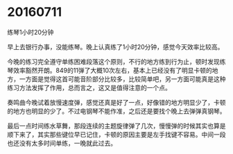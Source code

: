 # 20160711

练琴1小时20分钟

早上去银行办事，没能练琴。晚上认真练了1小时20分钟，感觉今天效率比较高。

今晚的练习完全遵守单练困难段落这个原则，不行的地方练到行为止，顿时发现练琴效率豁然开朗。849的11弹了大概10次左右，基本上已经没有了明显卡顿的地方，一方面是觉得这首可能音阶部分比较多，比较简单吧，另一方面可能真是这种练习方法发挥了作用，总而言之，这又是值得注意的一个点。

奏鸣曲今晚试着放慢速度弹，感觉还真是好了一点，好像错的地方明显少了，卡顿的地方也明显的少了。不过电钢琴不能作准，之后还是要找个晚上去弹弹真钢琴。

最后一点时间练水草舞，那段连续的主题旋律弹了几次，慢慢弹的时候其实也算是顺下来了，其实那些键位早已记住，卡顿的原因主要是左手找键不容易。中间一段也还没有太多时间单练，一晚就此过去。
